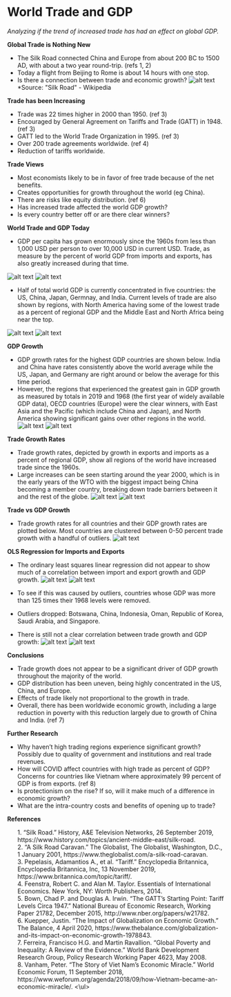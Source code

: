 # World Trade and GDP
*Analyzing if the trend of increased trade has had an effect on global GDP.* 

**Global Trade is Nothing New**
* The Silk Road connected China and Europe from about 200 BC to 1500 AD, with about a two year round-trip. (refs 1, 2)
* Today a flight from Beijing to Rome is about 14 hours with one stop.
* Is there a connection between trade and economic growth?
![alt text](img/silk_road.png "The Silk Road")*Source: "Silk Road" - Wikipedia

**Trade has been Increasing**
* Trade was 22 times higher in 2000 than 1950. (ref 3)
* Encouraged by General Agreement on Tariffs and Trade (GATT) in 1948. (ref 3)
* GATT led to the World Trade Organization in 1995. (ref 3)
* Over 200 trade agreements worldwide. (ref 4)
* Reduction of tariffs worldwide.

**Trade Views**
* Most economists likely to be in favor of free trade because of the net benefits.
* Creates opportunities for growth throughout the world (eg China).
* There are risks like equity distribution. (ref 6)
* Has increased trade affected the world GDP growth?
* Is every country better off or are there clear winners?

**World Trade and GDP Today**
* GDP per capita has grown enormously since the 1960s from less than 1,000 USD per person to over 10,000 USD in current USD.  Trade, as measure by the percent of world GDP from imports and exports, has also greatly increased during that time.

![alt text](img/world_gdp.png "This is a title")
![alt text](img/world_trade.png "This is a title")

* Half of total world GDP is currently concentrated in five countries: the US, China, Japan, Germnay, and India.  Current levels of trade are also shown by regions, with North America having some of the lowest trade as a percent of regional GDP and the Middle East and North Africa being near the top.

![alt text](img/top_gdp.png "This is a title")
![alt text](img/trade_regional.png "This is a title")

**GDP Growth**
* GDP growth rates for the highest GDP countries are shown below. India and China have rates consistently above the world average while the US, Japan, and Germany are right around or below the average for this time period.
* However, the regions that experienced the greatest gain in GDP growth as measured by totals in 2019 and 1968 (the first year of widely available GDP data), OECD countries (Europe) were the clear winners, with East Asia and the Pacific (which include China and Japan), and North America showing significant gains over other regions in the world.
![alt text](img/gdp_growth2.png "This is a title")
![alt text](img/region_gdp_growth.png "This is a title")


**Trade Growth Rates**
* Trade growth rates, depicted by growth in exports and imports as a percent of regional GDP, show all regions of the world have increased trade since the 1960s.
* Large increases can be seen starting around the year 2000, which is in the early years of the WTO with the biggest impact being China becoming a member country, breaking down trade barriers between it and the rest of the globe.
![alt text](img/export_rate.png "This is a title")
![alt text](img/import_rate.png "This is a title")

**Trade vs GDP Growth**
* Trade growth rates for all countries and their GDP growth rates are plotted below.  Most countries are clustered between 0-50 percent trade growth with a handful of outliers.
![alt text](img/dual_scatter.png "This is a title")

**OLS Regression for Imports and Exports**
* The ordinary least squares linear regression did not appear to show much of a correlation between import and export growth and GDP growth. 
![alt text](img/imports_li2.png "Imports Lin Reg")
![alt text](img/exports_li2.png "Exports Lin Reg")

* To see if this was caused by outliers, countries whose GDP was more than 125 times their 1968 levels were removed.
* Outliers dropped: Botswana, China, Indonesia, Oman, Republic of Korea, Saudi Arabia, and Singapore.
* There is still not a clear correlation between trade growth and GDP growth:
![alt text](img/imports_li_no_outliers2.png "Imports Lin Reg")
![alt text](img/exports_li_no_outliers2.png "Exports Lin Reg")

**Conclusions**
* Trade growth does not appear to be a significant driver of GDP growth throughout the majority of the world.
* GDP distribution has been uneven, being highly concentrated in the US, China, and Europe.
* Effects of trade likely not proportional to the growth in trade. 
* Overall, there has been worldwide economic growth, including a large reduction in poverty with this reduction largely due to growth of China and India. (ref 7)

**Further Research**
* Why haven’t high trading regions experience significant growth?  Possibly due to quality of government and institutions and real trade revenues.
* How will COVID affect countries with high trade as percent of GDP?  Concerns for countries like Vietnam where approximately 99 percent of GDP is from exports. (ref 8)
* Is protectionism on the rise?  If so, will it make much of a difference in economic growth?
* What are the intra-country costs and benefits of opening up to trade?


**References**
<ul>1. “Silk Road.” History, A&E Television Networks, 26 September 2019, https://www.history.com/topics/ancient-middle-east/silk-road. 
<br>   2. “A Silk Road Caravan.” The Globalist, The Globalist, Washington, D.C., 1 January 2001, https://www.theglobalist.com/a-silk-road-caravan.
<br> 3. Pepelasis, Adamantios A., et al. “Tariff.” Encyclopedia Britannica, Encyclopedia Britannica, Inc, 13 November 2019, https://www.britannica.com/topic/tariff/.
<br> 4. Feenstra, Robert C. and Alan M. Taylor. Essentials of International Economics. New York, NY: Worth Publishers, 2014.
<br> 5. Bown, Chad P. and Douglas A. Irwin.  “The GATT’s Starting Point: Tariff Levels Circa 1947.” National Bureau of Economic Research, Working Paper 21782, December 2015, http://www.nber.org/papers/w21782.
<br> 6. Kuepper, Justin. “The Impact of Globalization on Economic Growth.” The Balance, 4 April 2020, https://www.thebalance.com/globalization-and-its-impact-on-economic-growth-1978843.
<br> 7. Ferreira, Francisco H.G. and Martin Ravallion. “Global Poverty and Inequality: A Review of the Evidence.” World Bank Development Research Group, Policy Research Working Paper 4623, May 2008.
<br> 8. Vanham, Peter. “The Story of Viet Nam’s Economic Miracle.” World Economic Forum, 11 September 2018, https://www.weforum.org/agenda/2018/09/how-Vietnam-became-an-economic-miracle/.
<\ul>



